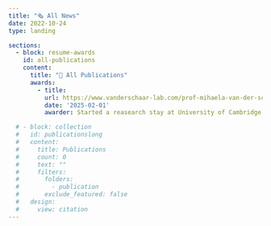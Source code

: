```yaml
---
title: "🗞️ All News"
date: 2022-10-24
type: landing

sections:
  - block: resume-awards
    id: all-publications
    content:
      title: "📝 All Publications"
      awards:
        - title: 
          url: https://www.vanderschaar-lab.com/prof-mihaela-van-der-schaar/
          date: '2025-02-01'
          awarder: Started a reasearch stay at University of Cambridge with Mihaela Van der Schaar. Excited for the months ahead! 🎓

  # - block: collection
  #   id: publicationslong
  #   content:
  #     title: Publications
  #     count: 0
  #     text: ""
  #     filters:
  #       folders:
  #         - publication
  #       exclude_featured: false
  #   design:
  #     view: citation
---
```

